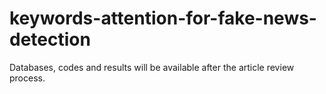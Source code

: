 # keywords-attention-for-fake-news-detection

Databases, codes and results will be available after the article review process.
